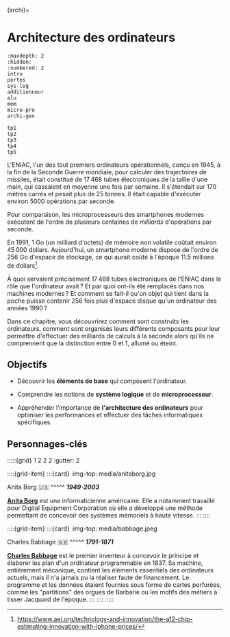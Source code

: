 (archi)=

# Architecture des ordinateurs

```{toctree}
:maxdepth: 2
:hidden:
:numbered: 2
intro
portes
sys-log
additionneur
alu
mem
micro-pro
archi-gen

tp1
tp2
tp3
tp4
tp5
```

<!-- <iframe src='https://timeline.knightlab.com/examples/houston/index.html' width='600' height='600' frameborder='0'></iframe> -->

L'ENIAC, l'un des tout premiers ordinateurs opérationnels, conçu en 1945, à la fin de la Seconde Guerre mondiale, pour calculer des trajectoires de missiles, était constitué de 17 468 tubes électroniques de la taille d'une main, qui cassaient en moyenne une fois par semaine.  Il s'étendait sur 170 mètres carrés et pesait plus de 25 tonnes. Il était capable d'exécuter environ 5000 opérations par seconde.

Pour comparaison, les microprocesseurs des smartphones modernes exécutent de l'ordre de plusieurs centaines de _milliards_ d'opérations par seconde.

En 1991, 1 Go (un milliard d'octets) de mémoire non volatile coûtait environ 45 000 dollars. Aujourd'hui, un smartphone moderne dispose de l'ordre de 256 Go d'espace de stockage, ce qui aurait coûté à l'époque 11.5 millions de dollars[^1].

À quoi servaient précisément 17 468 tubes électroniques de l'ENIAC dans le rôle que l'ordinateur avait ? Et par quoi ont-ils été remplacés dans nos machines modernes ? Et comment se fait-il qu'un objet qui tient dans la poche puisse contenir 256 fois plus d'espace disque qu'un ordinateur des années 1990 ?

Dans ce chapitre, vous découvrirez comment sont construits les ordinateurs, comment sont organisés leurs différents composants pour leur permettre d'effectuer des milliards de calculs à la seconde alors qu'ils ne comprennent que la distinction entre 0 et 1, allumé ou éteint.



## Objectifs

* Découvrir les **éléments de base** qui composent l'ordinateur.

* Comprendre les notions de **système logique** et de **microprocesseur**.

* Appréhender l’importance de **l'architecture des ordinateurs** pour optimiser les performances et effectuer des tâches informatiques spécifiques.

## Personnages-clés

:::::{grid} 1 2 2 2
:gutter: 2

::::{grid-item}
:::{card}
:img-top: media/anitaborg.jpg

Anita Borg 🇺🇸 
^^^^^
***1949-2003***

[**Anita Borg**](https://fr.wikipedia.org/wiki/Anita_Borg) est une informaticienne américaine. Elle a notamment travaillé pour Digital Equipment Corporation où elle a développé une méthode permettant de concevoir des systèmes mémoriels à haute vitesse. 
:::
::::

::::{grid-item}
:::{card}
:img-top: media/babbage.jpeg

Charles Babbage 🇬🇧 
^^^^^
***1791-1871***

[**Charles Babbage**](https://fr.wikipedia.org/wiki/Charles_Babbage) est le premier inventeur à concevoir le principe et élaborer les plan d'un ordinateur programmable en 1837.
Sa machine, entièrement mécanique, contient les éléments essentiels des ordinateurs actuels, mais il n'a jamais pu la réaliser faute de financement. Le programme et les
données étaient fournies sous forme de cartes perforées, comme les "partitions" des orgues de Barbarie ou les motifs des métiers à tisser Jacquard de l'époque. 
:::
::::
:::::

[^1]:https://www.aei.org/technology-and-innovation/the-a12-chip-estimating-innovation-with-iphone-prices/
